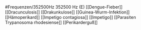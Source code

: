 #Frequenzen/352500Hz
352500 Hz (E)
[[Dengue-Fieber]]
[[Dracunculosis]]
[[Drakunkulose]]
[[Guinea-Wurm-Infektion]]
[[Hämoperikard]]
[[Impetigo contagiosa]]
[[Impetigo]]
[[Parasiten Trypanosoma rhodesiense]]
[[Perikarderguß]]